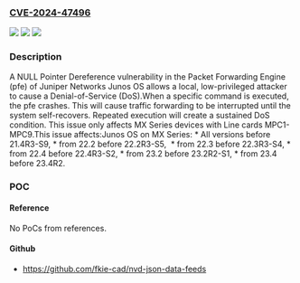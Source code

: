 ### [CVE-2024-47496](https://cve.mitre.org/cgi-bin/cvename.cgi?name=CVE-2024-47496)
![](https://img.shields.io/static/v1?label=Product&message=Junos%20OS&color=blue)
![](https://img.shields.io/static/v1?label=Version&message=0%3C%2021.4R3-S9%20&color=brighgreen)
![](https://img.shields.io/static/v1?label=Vulnerability&message=CWE-476%20NULL%20Pointer%20Dereference&color=brighgreen)

### Description

A NULL Pointer Dereference vulnerability in the Packet Forwarding Engine (pfe) of Juniper Networks Junos OS allows a local, low-privileged attacker to cause a Denial-of-Service (DoS).When a specific command is executed, the pfe crashes. This will cause traffic forwarding to be interrupted until the system self-recovers. Repeated execution will create a sustained DoS condition. This issue only affects MX Series devices with Line cards MPC1-MPC9.This issue affects:Junos OS on MX Series:   *  All versions before 21.4R3-S9,   *  from 22.2 before 22.2R3-S5,   *  from 22.3 before 22.3R3-S4,   *  from 22.4 before 22.4R3-S2,   *  from 23.2 before 23.2R2-S1,   *  from 23.4 before 23.4R2.

### POC

#### Reference
No PoCs from references.

#### Github
- https://github.com/fkie-cad/nvd-json-data-feeds

